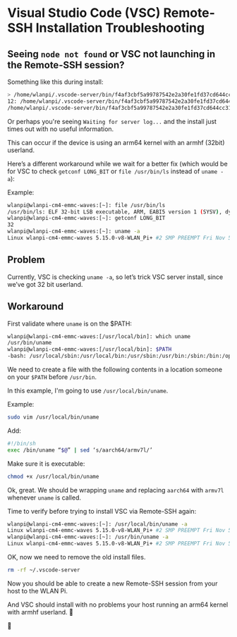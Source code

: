 # Visual Studio Code (VSC) Remote-SSH Installation Troubleshooting

## Seeing `node not found` or VSC not launching in the Remote-SSH session?

Something like this during install:

```bash
> /home/wlanpi/.vscode-server/bin/f4af3cbf5a99787542e2a30fe1fd37cd644cc31f/server.sh: 
12: /home/wlanpi/.vscode-server/bin/f4af3cbf5a99787542e2a30fe1fd37cd644cc31f/server.sh: 
/home/wlanpi/.vscode-server/bin/f4af3cbf5a99787542e2a30fe1fd37cd644cc31f/node: not found
```

Or perhaps you're seeing `Waiting for server log...` and the install just times out with no useful information.

This can occur if the device is using an arm64 kernel with an armhf (32bit) userland.

Here’s a different workaround while we wait for a better fix (which would be for VSC to check `getconf LONG_BIT` or `file /usr/bin/ls` instead of `uname -a`):

Example:

```bash
wlanpi@wlanpi-cm4-emmc-waves:[~]: file /usr/bin/ls
/usr/bin/ls: ELF 32-bit LSB executable, ARM, EABI5 version 1 (SYSV), dynamically linked, interpreter /lib/ld-linux-armhf.so.3, for GNU/Linux 3.2.0, BuildID[sha1]=67a394390830ea3ab4e83b5811c66fea9784ee69, stripped
wlanpi@wlanpi-cm4-emmc-waves:[~]: getconf LONG_BIT
32
wlanpi@wlanpi-cm4-emmc-waves:[~]: uname -a
Linux wlanpi-cm4-emmc-waves 5.15.0-v8-WLAN_Pi+ #2 SMP PREEMPT Fri Nov 5 11:55:13 CDT 2021 aarch64 GNU/Linux
```

## Problem

Currently, VSC is checking `uname -a`, so let’s trick VSC server install, since we’ve got 32 bit userland.

## Workaround

First validate where `uname` is on the $PATH:

```bash
wlanpi@wlanpi-cm4-emmc-waves:[/usr/local/bin]: which uname
/usr/bin/uname
wlanpi@wlanpi-cm4-emmc-waves:[/usr/local/bin]: $PATH
-bash: /usr/local/sbin:/usr/local/bin:/usr/sbin:/usr/bin:/sbin:/bin:/opt/wlanpi/pipx/bin: No such file or directory
```

We need to create a file with the following contents in a location someone on your `$PATH` before `/usr/bin`.

In this example, I'm going to use `/usr/local/bin/uname`.

Example:

```bash
sudo vim /usr/local/bin/uname
```

Add:

```bash
#!/bin/sh
exec /bin/uname “$@” | sed ‘s/aarch64/armv7l/’
```

Make sure it is executable:

```bash
chmod +x /usr/local/bin/uname
```

Ok, great. We should be wrapping `uname` and replacing `aarch64` with `armv7l` whenever `uname` is called.

Time to verify before trying to install VSC via Remote-SSH again:

```bash
wlanpi@wlanpi-cm4-emmc-waves:[~]: /usr/local/bin/uname -a
Linux wlanpi-cm4-emmc-waves 5.15.0-v8-WLAN_Pi+ #2 SMP PREEMPT Fri Nov 5 11:55:13 CDT 2021 armv7l GNU/Linux
wlanpi@wlanpi-cm4-emmc-waves:[~]: /usr/bin/uname -a
Linux wlanpi-cm4-emmc-waves 5.15.0-v8-WLAN_Pi+ #2 SMP PREEMPT Fri Nov 5 11:55:13 CDT 2021 aarch64 GNU/Linux
```

OK, now we need to remove the old install files.

```bash
rm -rf ~/.vscode-server
```

Now you should be able to create a new Remote-SSH session from your host to the WLAN Pi.

And VSC should install with no problems your host running an arm64 kernel with armhf userland. :crossed_fingers:

:metal:

